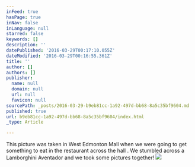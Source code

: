 ```yaml
---
inFeed: true
hasPage: true
inNav: false
inLanguage: null
starred: false
keywords: []
description: ''
datePublished: '2016-03-29T00:17:10.055Z'
dateModified: '2016-03-29T00:16:55.361Z'
title: ''
author: []
authors: []
publisher:
  name: null
  domain: null
  url: null
  favicon: null
sourcePath: _posts/2016-03-29-b9eb81cc-1a92-497d-bb68-8a5c35bf9604.md
published: true
url: b9eb81cc-1a92-497d-bb68-8a5c35bf9604/index.html
_type: Article

---
```

This picture was taken in West Edmonton Mall when we were going to get something to eat in the restaurant across the hall . We stumbled across a Lamborghini Aventador and we took some pictures together!
![](https://the-grid-user-content.s3-us-west-2.amazonaws.com/6244a7b5-3a5f-4277-902f-6eafc8363e1e.jpg)